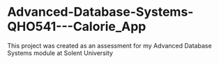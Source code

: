 # Advanced-Database-Systems-QHO541---Calorie_App
This project was created as an assessment for my Advanced Database Systems module at Solent University 
